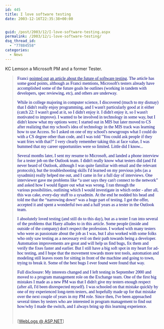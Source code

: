 ```yaml
---
id: 445
title: I love software testing
date: 2003-12-16T22:35:38+00:00


guid: /post/2003/12/I-love-software-testing.aspx
permalink: /2003/12/i-love-software-testing/
dsq_thread_id:
  - "77884558"
categories:
  - News
---
```

<body xmlns="http://www.w3.org/1999/xhtml">
    <div class="Section1">
        <p>
            KC Lemson a Microsoft PM and a former Tester.
        </p>
        <blockquote style='margin-top:5.0pt;margin-bottom:5.0pt'> 
        <p>
            <font color="navy"><span style='; font-family:Verdana;color:navy'>Franci</span></font> <a href="http://weblogs.asp.net/francip/posts/43727.aspx" title="http://weblogs.asp.net/francip/posts/43727.aspx"><span style=';font-family:Verdana; color:navy'>pointed
            out</span></a><font color="navy"><span style=';font-family:Verdana;color:navy'>&#160;</span></font><a href="http://www.stickyminds.com/sitewide.asp?Function=WEEKLYCOLUMN&amp;ObjectId=6887" title="http://www.stickyminds.com/sitewide.asp?Function=WEEKLYCOLUMN&amp;ObjectId=6887"><font color="navy"><span style=';font-family:Verdana; color:navy'>an
            article about the future of software testing</span></font></a><font color="navy"><span style=';font-family:Verdana; color:navy'>.&#160;The
            article has some good points, although as Franci mentions, Microsoft's testers already
            have accomplished some of the future goals he outlines (working in tandem with developers,
            spec reviewing, etc), and others are underway.</span></font>
        </p>
        <p>
            <font color="navy"><span style='; font-family:Verdana;color:navy'>While in college
            majoring in computer science, I discovered (much to my dismay) that I didn't really
            enjoy programming, and I wasn't particularly good at it either (catch 22: I wasn't
            good at it, so I didn't enjoy it. I didn't enjoy it, so I wasn't motivated to improve).
            I wanted to be involved in technology in some way, but I didn't know what my options
            were; I started out in MIS but later moved to CS after realizing that my school's
            idea of technology in the MIS track was learning how to use Access. So I asked on
            one of my school's newsgroups what I could do with a CS degree other than code, and
            I was told "You could ask people if they want fries with that?" I very clearly remember
            taking this at face value, I was bummed that my career opportunities were so limited.
            Little did I know...</span></font>
        </p>
        <p>
            <font color="navy"><span style='; font-family:Verdana;color:navy'>Several months later,
            I sent my resume to Microsoft, and landed a phone interview for a tester job on the
            Outlook team. I didn't really know what testers did (and I'd never heard of Outlook,
            although I was quite familiar with email and the relevant protocols), but the troubleshooting
            skills I'd learned on my previous jobs (as a sysadmin) really helped me out, and I
            came in for a full day of interviews. One interviewer gave me problems like &ldquo;a
            user says they can't connect to the network&rdquo; and asked how I would&#160;figure
            out what was wrong. I ran through the various&#160;possibilities, outlining which
            I would&#160;investigate in which order - after all, this was cake, every-day stuff
            to a sysadmin.&#160;At the end he nodded his head and told me that the &ldquo;narrowing
            down&ldquo; was a huge part of testing. I got the offer, accepted it and spent a wonderful
            two and a half years as a tester in the Outlook team.</span></font>
        </p>
        <p>
            <font color="navy"><span style='; font-family:Verdana;color:navy'>I absolutely loved
            testing (and still do to this day), but as a tester I ran into several of the problems
            that Harry alludes to in this article. Some people (inside and outside of the company)
            don't respect the profession. I worked with many testers who were as passionate about
            the job as I was,&#160;but I also worked with some folks who only saw testing as a
            necessary evil on their path towards being a developer. Automation improvements are
            great and will help us find bugs, fix them and verify the fixes faster and earlier.
            But I still have a big soft spot in my heart for ad-hoc testing, and I hope that the
            movement towards more test tools, automation and modeling still leaves room for sitting
            in front of the machine and going to town, trying to break it. Some of the best bugs
            I ever found were found that way.</span></font>
        </p>
        <p>
            <font color="navy"><span style='; font-family:Verdana;color:navy'>Full disclosure:
            My interests changed and I left testing in September 2000 and moved to a program management
            role on the Exchange team. One of the first big mistakes I made as a new PM was that
            I didn't give my testers enough respect (after all, I'd been disrespected myself).
            I was schooled on that mistake quickly by one of my experienced long-term testers,
            and hopefully made up for that mistake over the next couple of years in my PM role.
            Since then, I've been approached several times by testers who are interested in program
            management to find out how/why I made the switch, and I always bring up this learning
            experience.</span></font>
        </p>
        <p class="MsoNormal">
            <br />
            [<a href="http://weblogs.asp.net/kclemson/posts/43739.aspx">WebLogs @ ASP.NET</a>]
        </p>
        </blockquote>
    </div>
</body>